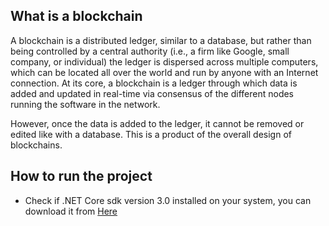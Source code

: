 
## What is a blockchain 
A blockchain is a distributed ledger, similar to a database, but rather than being controlled by a central authority (i.e., a firm like Google, small company, or individual) the ledger is dispersed across multiple computers, which can be located all over the world and run by anyone with an Internet connection. At its core, a blockchain is a ledger through which data is added and updated in real-time via consensus of the different nodes running the software in the network.

However, once the data is added to the ledger, it cannot be removed or edited like with a database. This is a product of the overall design of blockchains. 


 ## How to run the project
* Check if .NET Core sdk version 3.0 installed on your system, you can download it from [Here](https://dotnet.microsoft.com/download/dotnet-core/3.0) 
